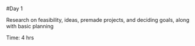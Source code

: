 #Day 1

Research on feasibility, ideas, premade projects, and deciding goals, along with basic planning

Time: 4 hrs
